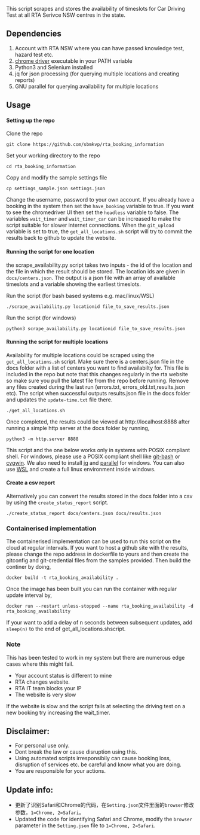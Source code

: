 This script scrapes and stores the availability of timeslots for 
Car Driving Test at all RTA Serivce NSW centres in the state. 


## Dependencies

 1. Account with RTA NSW where you can have passed knowledge test, hazard test etc.
 2. [chrome driver](https://sites.google.com/chromium.org/driver/) executable in your PATH variable
 3. Python3 and Selenium installed
 4. jq for json processing (for querying multiple locations and creating reports)
 5. GNU parallel for querying availability for multiple locations

## Usage

#### Setting up the repo

Clone the repo
```
git clone https://github.com/sbmkvp/rta_booking_information
```

Set your working directory to the repo
```
cd rta_booking_information
```

Copy and modify the sample settings file
```
cp settings_sample.json settings.json
```

Change the username, password to your own account. If you already have a booking
in the system then set the `have_booking` variable to true. If you want to see the
chromedriver UI then set the `headless` variable to false. The variables `wait_timer`
and `wait_timer_car` can be increased to make the script suitable for slower internet
connections. When the `git_upload` variable is set to true, the `get_all_locations.sh`
script will try to commit the results back to github to update the website.

#### Running the script for one location

the scrape_availability.py script takes two inputs - the id of the location and
the file in which the result should be stored. The location ids are given in 
`docs/centers.json`. The output is a json file with an array of available timeslots
and a variable showing the earliest timeslots.

Run the script (for bash based systems e.g. mac/linux/WSL)
```
./scrape_availability.py locationid file_to_save_results.json
```

Run the script (for windows) 
```
python3 scrape_availability.py locationid file_to_save_results.json
```

#### Running the script for multiple locations

Availability for multiple locations could be scraped using the `get_all_locations.sh` 
script. Make sure there is a centers.json file in the docs folder with a list of
centers you want to find availabilty for. This file is included in the repo but note
that this changes regularly in the  rta website so make sure you pull the latest
file from the repo before running. Remove any files created during the last
run (errors.txt, errors_old.txt,results.json etc). The script when successful outputs
results.json file in the docs folder and updates the `update-time.txt` file there.

```
./get_all_locations.sh
```
Once completed, the results could be viewed at http://localhost:8888 after running 
a simple http server at the docs folder by running,

```
python3 -m http.server 8888
```
This script and the one below works only in systems with POSIX compliant shell.
For windows, please use a POSIX compliant shell like [git-bash](https://gitforwindows.org/) 
or [cygwin](http://cygwin.com/). We also need to install 
[jq](https://stackoverflow.com/questions/52393850/how-to-install-gnu-parallel-on-windows-10-using-git-bash)
and [parallel](https://stackoverflow.com/questions/53967693/how-to-run-jq-from-gitbash-in-windows) for windows.
You can also use [WSL](https://docs.microsoft.com/en-us/windows/wsl/install) and 
create a full linux environment inside windows.

#### Create a csv report

Alternatively you can convert the results stored in the docs folder into a csv by
using the `create_status_report` script.

```
./create_status_report docs/centers.json docs/results.json
```

### Containerised implementation

The containerised implementation can be used to run this script on the cloud at regular intervals.
If you want to host a github site with the results, please change the repo address in dockerfile to yours and then
create the gitconfig and git-credential files from the samples provided. Then build the continer by doing,

```
docker build -t rta_booking_availability .
```

Once the image has been built you can run the container with regular update interval by,

```
docker run --restart unless-stopped --name rta_booking_availability -d rta_booking_availability
```
If your want to add a delay of n seconds between subsequent updates, add `sleep(n)` to the end of get_all_locations.shscript.

### Note

This has been tested to work in my system but there are numerous edge cases 
where this might fail.
 - Your account status is different to mine
 - RTA changes website.
 - RTA IT team blocks your IP
 - The website is very slow

If the website is slow and the script fails at selecting the driving test on a new booking
try increasing the wait_timer.

## Disclaimer:

 - For personal use only. 
 - Dont break the law or cause disruption using this.
 - Using automated scripts irresponsibily can cause booking loss, disruption of services etc. be careful and know what you are doing.
 - You are responsible for your actions.

## Update info:

 - 更新了识别Safari和Chrome的代码，在`Setting.json`文件里面的`browser`修改参数，`1=Chrome, 2=Safari`。
- Updated the code for identifying Safari and Chrome, modify the `browser` parameter in the `Setting.json` file to `1=Chrome, 2=Safari`.